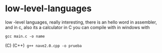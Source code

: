 # low-level-languages
low -level languages, really interesting, there is an  hello word in assembler, and in c, also its a calculator in C
you can compile with in windows with
```
gcc main.c -o name
```
(C)
(C++)``` g++ nave2.0.cpp -o prueba```
